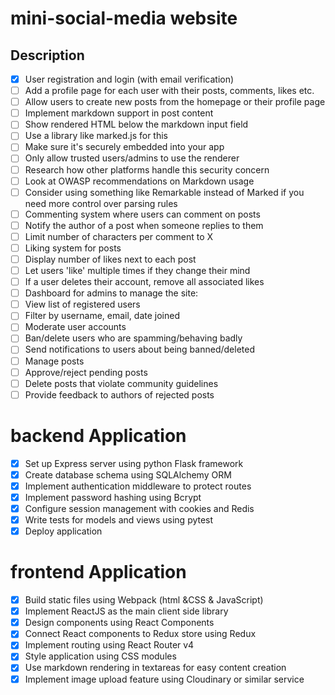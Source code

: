 # mini-social-media website

## Description

- [x] User registration and login (with email verification)
- [ ] Add a profile page for each user with their posts, comments, likes etc.
- [ ] Allow users to create new posts from the homepage or their profile page
- [ ] Implement markdown support in post content
- [ ] Show rendered HTML below the markdown input field
- [ ] Use a library like marked.js for this
- [ ] Make sure it's securely embedded into your app
- [ ] Only allow trusted users/admins to use the renderer
- [ ] Research how other platforms handle this security concern
- [ ] Look at OWASP recommendations on Markdown usage
- [ ] Consider using something like Remarkable instead of Marked if you need more control over parsing rules
- [ ] Commenting system where users can comment on posts
- [ ] Notify the author of a post when someone replies to them
- [ ] Limit number of characters per comment to X
- [ ] Liking system for posts
- [ ] Display number of likes next to each post
- [ ] Let users 'like' multiple times if they change their mind
- [ ] If a user deletes their account, remove all associated likes
- [ ] Dashboard for admins to manage the site:
- [ ] View list of registered users
- [ ] Filter by username, email, date joined
- [ ] Moderate user accounts
- [ ] Ban/delete users who are spamming/behaving badly
- [ ] Send notifications to users about being banned/deleted
- [ ] Manage posts
- [ ] Approve/reject pending posts
- [ ] Delete posts that violate community guidelines
- [ ] Provide feedback to authors of rejected posts

# backend Application

- [x] Set up Express server using python Flask framework
- [x] Create database schema using SQLAlchemy ORM  
- [x] Implement authentication middleware to protect routes
- [x] Implement password hashing using Bcrypt
- [x] Configure session management with cookies and Redis
- [x] Write tests for models and views using pytest
- [x] Deploy application

# frontend Application  

- [x] Build static files using Webpack (html &CSS & JavaScript)
- [x] Implement ReactJS as the main client side library
- [x] Design components using React Components  
- [x] Connect React components to Redux store using Redux
- [x] Implement routing using React Router v4
- [x] Style application using CSS modules
- [x] Use markdown rendering in textareas for easy content creation
- [x] Implement image upload feature using Cloudinary or similar service
